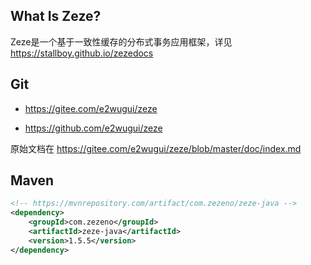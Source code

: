 ## What Is Zeze?

Zeze是一个基于一致性缓存的分布式事务应用框架，详见  https://stallboy.github.io/zezedocs

## Git

- https://gitee.com/e2wugui/zeze

- https://github.com/e2wugui/zeze


原始文档在 https://gitee.com/e2wugui/zeze/blob/master/doc/index.md

## Maven

```xml
<!-- https://mvnrepository.com/artifact/com.zezeno/zeze-java -->
<dependency>
    <groupId>com.zezeno</groupId>
    <artifactId>zeze-java</artifactId>
    <version>1.5.5</version>
</dependency>
```